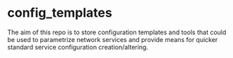 # config_templates

The aim of this repo is to store configuration templates and tools 
that could be used to parametrize network services and provide means 
for quicker standard service configuration creation/altering.
